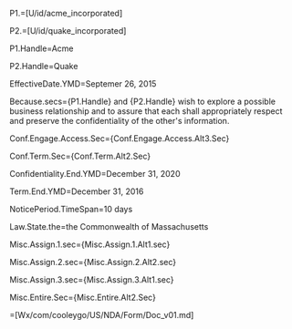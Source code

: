 P1.=[U/id/acme_incorporated]

P2.=[U/id/quake_incorporated]

P1.Handle=Acme

P2.Handle=Quake

EffectiveDate.YMD=Septemer 26, 2015

Because.secs={P1.Handle} and {P2.Handle} wish to explore a possible business relationship and to assure that each shall appropriately respect and preserve the confidentiality of the other's information.

Conf.Engage.Access.Sec={Conf.Engage.Access.Alt3.Sec}

Conf.Term.Sec={Conf.Term.Alt2.Sec}

Confidentiality.End.YMD=December 31, 2020

Term.End.YMD=December 31, 2016

NoticePeriod.TimeSpan=10 days

Law.State.the=the Commonwealth of Massachusetts

Misc.Assign.1.sec={Misc.Assign.1.Alt1.sec}

Misc.Assign.2.sec={Misc.Assign.2.Alt2.sec}
 
Misc.Assign.3.sec={Misc.Assign.3.Alt1.sec}

Misc.Entire.Sec={Misc.Entire.Alt2.Sec}

=[Wx/com/cooleygo/US/NDA/Form/Doc_v01.md]